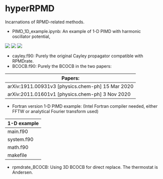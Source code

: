 # hyperRPMD
Incarnations of RPMD-related methods.

* PIMD_1D_example.ipynb: An example of 1-D PIMD with harmonic oscillator potential, 
<img src="https://render.githubusercontent.com/render/math?math=V(x) = \frac{1}{2}k(x-x_{0})^2">
<img src="https://render.githubusercontent.com/render/math?math=k = 0.5 \, \, {\rm{a.u.}}">
<img src="https://render.githubusercontent.com/render/math?math=x_{0} = 1.0 \, \, {\rm{a.u.}}">


* cayley.f90: Purely the original Cayley propagator compatible with RPMDrate.
* BCOCB.f90: Purely the BCOCB in the two papers: 


|  Papers:  |  
|---|
| arXiv:1911.00931v3 [physics.chem-ph] 15 Mar 2020  |
|  arXiv:2011.01601v1 [physics.chem-ph] 3 Nov 2020 | 

* Fortran version 1-D PIMD example: (Intel Fortran compiler needed, either FFTW or analytical Fourier transform used)


|  1-D example |  
|---|
| main.f90  |
|  system.f90 |
|  math.f90 |
|  makefile |

* rpmdrate_BCOCB: Using 3D BCOCB for direct replace. The thermostat is Andersen.

